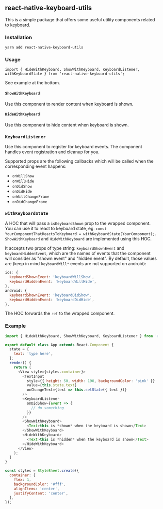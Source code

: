 ## react-native-keyboard-utils

This is a simple package that offers some useful utility components related to keyboard.

### Installation

`yarn add react-native-keyboard-utils`

### Usage

`import { HideWithKeyboard, ShowWithKeyboard, KeyboardListener, withKeyboardState } from 'react-native-keyboard-utils';`

See example at the bottom.

#### `ShowWithKeyboard`

Use this component to render content when keyboard is shown.

#### `HideWithKeyboard`

Use this component to hide content when keyboard is shown.

### `KeyboardListener`

Use this component to register for keyboard events. The component handles event registration and cleanup for you.

Supported props are the following callbacks which will be called when the corresponding event happens:

- `onWillShow`
- `onWillHide`
- `onDidShow`
- `onDidHide`
- `onWillChangeFrame`
- `onDidChangeFrame`

### `withKeyboardState`

A HOC that will pass a `isKeyboardShown` prop to the wrapped component. You can use it to react to keyboard state, eg: `const YourComponentThatReactsToKeyboard = withKeyboardState(YourComponent);`. `ShowWithKeyboard` and `HideWithKeyboard` are implemented using this HOC.

It accepts two props of type string: `keyboardShownEvent` and `keyboardHiddenEvent`, which are the names of events that the component will consider as "shown event" and "hidden event". By default, those values are (keep in mind `keyboardWill*` events are not supported on android):

```js
ios: {
  keyboardShownEvent: 'keyboardWillShow',
  keyboardHiddenEvent: 'keyboardWillHide',
},
android: {
  keyboardShownEvent: 'keyboardDidShow',
  keyboardHiddenEvent: 'keyboardDidHide',
},
```

The HOC forwards the `ref` to the wrapped component.

### Example

```js
import { HideWithKeyboard, ShowWithKeyboard, KeyboardListener } from 'react-native-keyboard-utils';

export default class App extends React.Component {
  state = {
    text: 'type here',
  };
  render() {
    return (
      <View style={styles.container}>
        <TextInput
          style={{ height: 50, width: 190, backgroundColor: 'pink' }}
          value={this.state.text}
          onChangeText={text => this.setState({ text })}
        />
        <KeyboardListener
          onDidShow={event => {
            // do something
          }}
        />
        <ShowWithKeyboard>
          <Text>this is *shown* when the keyboard is shown</Text>
        </ShowWithKeyboard>
        <HideWithKeyboard>
          <Text>this is *hidden* when the keyboard is shown</Text>
        </HideWithKeyboard>
      </View>
    );
  }
}

const styles = StyleSheet.create({
  container: {
    flex: 1,
    backgroundColor: '#fff',
    alignItems: 'center',
    justifyContent: 'center',
  },
});
```
